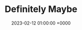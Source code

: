 ---
layout: none
title:  "Definitely Maybe"
artist: "Oasis"
art: "oasis-definitelymaybe.jpg"
spotify_url: https://open.spotify.com/album/3LzKUdUTdJb6P7xGN6SotC?si=DjLCOZ-OS4qdUZY2aGlUPg
date:   2023-02-12 01:00:00 +0000
categories: album
tags: [guitar, school, 90s]
---